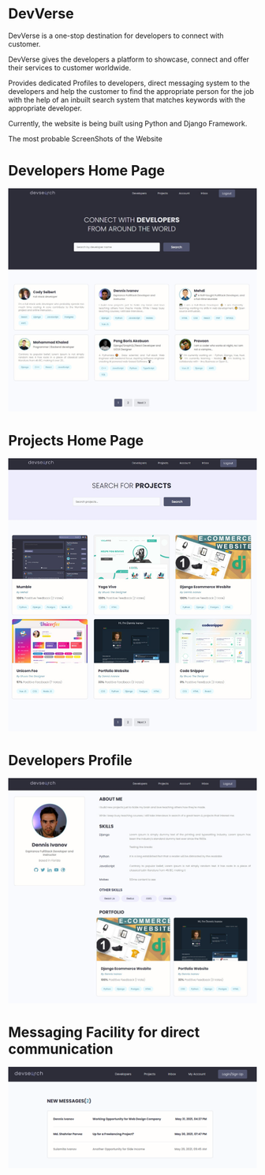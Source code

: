# DevVerse 
<p>
  DevVerse is a one-stop destination for developers to connect with customer.
</p>
<p>
  DevVerse gives the developers a platform to showcase, connect and offer their services to customer worldwide.
</p>
<p>
  Provides dedicated Profiles to developers, direct messaging system to the developers and help the customer to find
the appropriate person for the job with the help of an inbuilt search system that matches keywords with the appropriate developer.
</p>
<p>
  Currently, the website is being built using Python and Django Framework.
</p>
<p>
The most probable ScreenShots of the Website
</p>

# Developers Home Page
<img src="ScreenShots/DevVerse_home.jpg" height="auto" width="auto" >

# Projects Home Page 
<img src="ScreenShots/DevVerse_projects.jpg" height="auto" width="auto" >

# Developers Profile
<img src="ScreenShots/DevVerse_profile.jpg" height="auto" width="auto" >

# Messaging Facility for direct communication
<img src="ScreenShots/DevVerse_inbox.jpg" height="auto" width="auto" >
